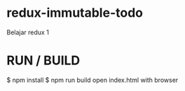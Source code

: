 # redux-immutable-todo
Belajar redux 1


# RUN / BUILD

$ npm install
$ npm run build
 open index.html with browser
